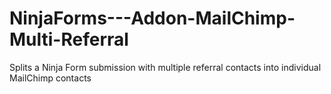 # NinjaForms---Addon-MailChimp-Multi-Referral
Splits a Ninja Form submission with multiple referral contacts into individual MailChimp contacts
